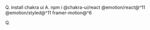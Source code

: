 Q. install chakra ui
A. npm i @chakra-ui/react @emotion/react@^11 @emotion/styled@^11 framer-motion@^6

Q.

